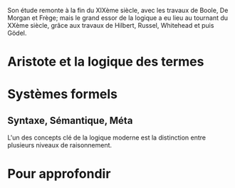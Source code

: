 Son étude remonte à la fin du XIXème siècle, avec les travaux de Boole, De Morgan et Frège; mais le grand essor de la logique a eu lieu au tournant du XXème siècle, grâce aux travaux de Hilbert, Russel, Whitehead et puis Gödel.

# Aristote et la logique des termes

# Systèmes formels

## Syntaxe, Sémantique, Méta

L'un des concepts clé de la logique moderne est la distinction entre plusieurs niveaux de raisonnement.

# Pour approfondir